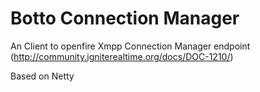 Botto Connection Manager
========================

An Client to openfire Xmpp Connection Manager endpoint (http://community.igniterealtime.org/docs/DOC-1210/)

Based on Netty